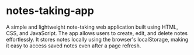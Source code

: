 # notes-taking-app
A simple and lightweight note-taking web application built using HTML, CSS, and JavaScript. The app allows users to create, edit, and delete notes effortlessly. It stores notes locally using the browser's localStorage, making it easy to access saved notes even after a page refresh.
